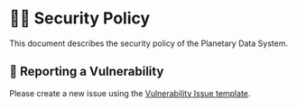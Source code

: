 # 👮‍♀️ Security Policy

This document describes the security policy of the Planetary Data System.


## 🚨 Reporting a Vulnerability

Please create a new issue using the [Vulnerability Issue template](https://github.com/NASA-PDS/nasa-pds.github.io/issues/new?template=vulnerability-issue.md).
